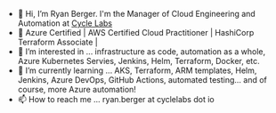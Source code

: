- 👋 Hi, I’m Ryan Berger. I'm the Manager of Cloud Engineering and Automation at [Cycle Labs](https://cyclelabs.io)
- 🥇 Azure Certified | AWS Certified Cloud Practitioner | HashiCorp Terraform Associate |
- 👀 I’m interested in ... infrastructure as code, automation as a whole, Azure Kubernetes Servies, Jenkins, Helm, Terraform, Docker, etc.
- 🌱 I’m currently learning ... AKS, Terraform, ARM templates, Helm, Jenkins, Azure DevOps, GitHub Actions, automated testing... and of course, more Azure automation!
- 📫 How to reach me ... ryan.berger at cyclelabs dot io
